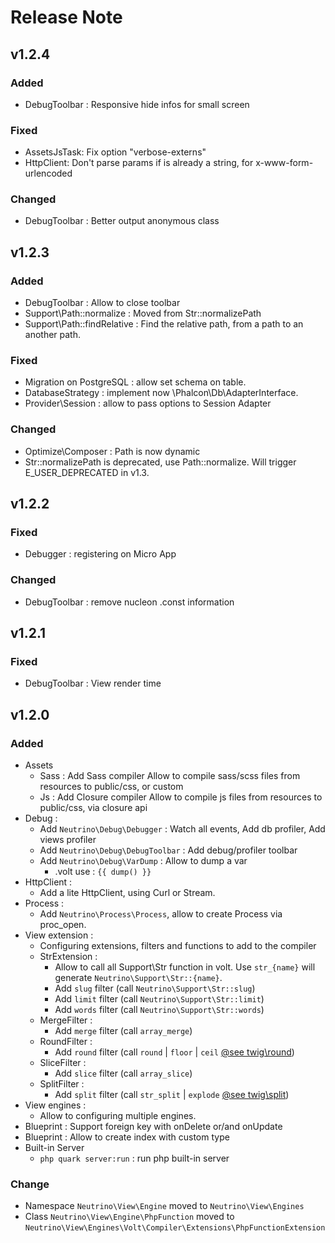 # Release Note

## v1.2.4

### Added 
 - DebugToolbar : Responsive hide infos for small screen
 
### Fixed 
 - AssetsJsTask: Fix option "verbose-externs"
 - HttpClient: Don't parse params if is already a string, for x-www-form-urlencoded

### Changed 
 - DebugToolbar : Better output anonymous class

## v1.2.3

### Added 
 - DebugToolbar : Allow to close toolbar
 - Support\Path::normalize : Moved from Str::normalizePath
 - Support\Path::findRelative : Find the relative path, from a path to an another path.

### Fixed 
 - Migration on PostgreSQL : allow set schema on table.
 - DatabaseStrategy : implement now \Phalcon\Db\AdapterInterface.
 - Provider\Session : allow to pass options to Session Adapter

### Changed 
 - Optimize\Composer : Path is now dynamic
 - Str::normalizePath is deprecated, use Path::normalize. Will trigger E_USER_DEPRECATED in v1.3.

## v1.2.2

### Fixed 
 - Debugger : registering on Micro App

### Changed 
 - DebugToolbar : remove nucleon .const information

## v1.2.1

### Fixed 
 - DebugToolbar : View render time

## v1.2.0

### Added
 - Assets
   - Sass : Add Sass compiler
        Allow to compile sass/scss files from resources to public/css, or custom
   - Js : Add Closure compiler
        Allow to compile js files from resources to public/css, via closure api
 - Debug :
    - Add `Neutrino\Debug\Debugger` : Watch all events, Add db profiler, Add views profiler
    - Add `Neutrino\Debug\DebugToolbar` : Add debug/profiler toolbar
    - Add `Neutrino\Debug\VarDump` : Allow to dump a var 
        - .volt use : `{{ dump() }}`
 - HttpClient :
    - Add a lite HttpClient, using Curl or Stream.
 - Process :
    - Add `Neutrino\Process\Process`, allow to create Process via proc_open. 
 - View extension : 
    - Configuring extensions, filters and functions to add to the compiler
    - StrExtension :
        - Allow to call all Support\Str function in volt. 
        Use `str_{name}` will generate `Neutrino\Support\Str::{name}`. 
        - Add `slug` filter (call `Neutrino\Support\Str::slug`)
        - Add `limit` filter (call `Neutrino\Support\Str::limit`)
        - Add `words` filter (call `Neutrino\Support\Str::words`)
    - MergeFilter :
        - Add `merge` filter (call `array_merge`)
    - RoundFilter :
        - Add `round` filter (call `round` | `floor` | `ceil` [@see twig\round](https://twig.symfony.com/doc/2.x/filters/round.html))
    - SliceFilter :
        - Add `slice` filter (call `array_slice`)
    - SplitFilter :
        - Add `split` filter (call `str_split` | `explode` [@see twig\split](https://twig.symfony.com/doc/2.x/filters/split.html))
 - View engines : 
    - Allow to configuring multiple engines.
 - Blueprint : Support foreign key with onDelete or/and onUpdate
 - Blueprint : Allow to create index with custom type
 - Built-in Server
    - `php quark server:run` : run php built-in server
### Change
 - Namespace `Neutrino\View\Engine` moved to `Neutrino\View\Engines`
 - Class `Neutrino\View\Engine\PhpFunction` moved to `Neutrino\View\Engines\Volt\Compiler\Extensions\PhpFunctionExtension`
